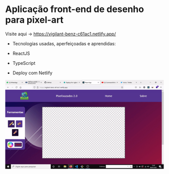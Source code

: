 # Aplicação front-end de desenho para pixel-art

Visite aqui -> https://vigilant-benz-c61ac1.netlify.app/

* Tecnologias usadas, aperfeiçoadas e aprendidas: 

* ReactJS
* TypeScript
* Deploy com Netlify

<p><img src="demo/demo.gif" /></p>

